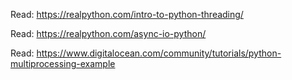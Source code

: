 

Read: https://realpython.com/intro-to-python-threading/

Read: https://realpython.com/async-io-python/

Read: https://www.digitalocean.com/community/tutorials/python-multiprocessing-example
